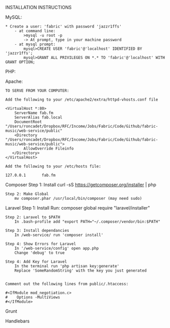 INSTALLATION INSTRUCTIONS


MySQL:

	* Create a user: 'fabric' with password 'jazzr1ffs'
		- at command line:
			>mysql -u root -p
			-> At prompt, type in your machine password
		- at mysql prompt:
			mysql>CREATE USER 'fabric'@'localhost' IDENTIFIED BY 'jazzr1ffs';
			mysql>GRANT ALL PRIVILEGES ON *.* TO 'fabric'@'localhost' WITH GRANT OPTION;


PHP:


Apache:

	TO SERVE FROM YOUR COMPUTER:

	Add the following to your /etc/apache2/extra/httpd-vhosts.conf file

	<VirtualHost *:80>
	    ServerName fab.fm
	    ServerAlias fab.local
	    DocumentRoot "/Users/roncadet/Dropbox/RFC/Income/Jobs/Fabric/Code/Github/fabric-music/web-service/public"
	    <Directory "/Users/roncadet/Dropbox/RFC/Income/Jobs/Fabric/Code/Github/fabric-music/web-service/public">
	        AllowOverride Fileinfo
	   </Directory>
	</VirtualHost>

	Add the following to your /etc/hosts file:

	127.0.0.1       fab.fm



Composer
	Step 1: Install
		curl -sS https://getcomposer.org/installer | php

	Step 2: Make Global
		mv composer.phar /usr/local/bin/composer (may need sudo)


Laravel
	Step 1: Install
		Run: composer global require "laravel/installer"

	Step 2: Laravel to $PATH
		In .bash-profile add "export PATH="~/.composer/vendor/bin:$PATH"

	Step 3: Install dependancies 
		In /web-service/ run 'composer install'

	Step 4: Show Errors for Laravel
		In '/web-service/config' open app.php
		Change 'debug' to true

	Step 4: Add Key for Laravel
		In the terminal run 'php artisan key:generate'
		Replace 'SomeRandomString' with the key you just generated


	Comment out the following lines from public/.htaccess:

	#<IfModule mod_negotiation.c>
    #    Options -MultiViews
    #</IfModule>



Grunt


Handlebars

